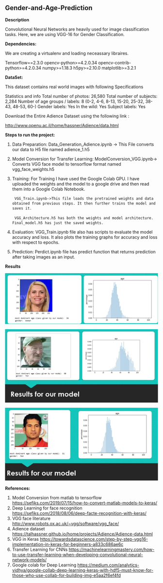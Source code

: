 <h2>Gender-and-Age-Prediction</h2>

**Description**

Convolutional Neural Networks are heavily used for image classification tasks. 
Here, we are using VGG-16 for Gender Classification.

**Dependencies:**

We are creating a virtualenv and loading neceassary libraires.

Tensorflow==2.3.0
opencv-python>=4.2.0.34
opencv-contrib-python>=4.2.0.34
numpy>=1.18.3
h5py>=2.10.0
matplotlib>=3.2.1


**DataSet:**

This dataset contains real world images with following Specifications

Statistics and info
Total number of photos: 26,580
Total number of subjects: 2,284
Number of age groups / labels: 8 (0-2, 4-6, 8-13, 15-20, 25-32, 38-43, 48-53, 60-)
Gender labels: Yes
In the wild: Yes
Subject labels: Yes

Download the Entire Adience Dataset using the following link :

http://www.openu.ac.il/home/hassner/Adience/data.html

**Steps to run the project:**

1. Data Preparation:
		Data_Generation_Adience.ipynb -> This File converts our data to H5 file named adience_1.h5

2. Model Conversion for Transfer Learning:
		ModelConversion_VGG.ipynb-> Converts VGG face model to tensorflow format named vgg_face_weights.h5 

3. Training:
		For Training I have used the Google Colab GPU. I have uploaded the weights and the model to a google drive and then read them into a Google Colab Notebook.

		VGG_Train.ipynb->This file loads the pretrained weights and data obtained from previous steps. It then further trains the model and saves it.
		
		VGG_Architecture.h5 has both the weights and model architecture. Final_model.h5 has just the saved weights. 

4. Evaluation:
		VGG_Train.ipynb file also has scripts to evaluate the model accuracy and loss. It also plots the training graphs for accuracy and loss with respect to epochs.

5. Prediction:
		Perdict.ipynb file has predict function that returns prediction after taking images as an input.
		
**Results**

![alt text](https://github.com/shreyas-redij/Gender_Age_Prediction_CNN/blob/master/Images/Lady.JPG)

![alt text](https://github.com/shreyas-redij/Gender_Age_Prediction_CNN/blob/master/Images/Oldman.JPG)

![alt text](https://github.com/shreyas-redij/Gender_Age_Prediction_CNN/blob/master/Images/Sachin.JPG)


**References:**
1. Model Conversion from matlab to tensorflow https://sefiks.com/2019/07/15/how-to-convert-matlab-models-to-keras/
2. Deep Learning for face recognition https://sefiks.com/2018/08/06/deep-facte-recognition-with-keras/
3. VGG face literature http://www.robots.ox.ac.uk/~vgg/software/vgg_face/
4. Adience dataset https://talhassner.github.io/home/projects/Adience/Adience-data.html
5. VGG in Keras https://towardsdatascience.com/step-by-step-vgg16-implementation-in-keras-for-beginners-a833c686ae6c
6. Transfer Learning for CNNs https://machinelearningmastery.com/how-to-use-transfer-learning-when-developing-convolutional-neural-network-models/	
7. Google colab for Deep Learning https://medium.com/analytics-vidhya/google-collab-deep-learning-keras-with-hdf5-must-know-for-those-who-use-collab-for-building-img-e5aa2f6ef4fd






